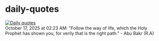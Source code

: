# daily-quotes
[![Daily quotes](https://github.com/ceepu8/daily-quotes/actions/workflows/daily-quote.yml/badge.svg)](https://github.com/ceepu8/daily-quotes/actions/workflows/daily-quote.yml)<br/>
October 17, 2025 at 02:23 AM: "Follow the way of life, which the Holy Prophet has shown you, for verily that is the right path." - Abu Bakr (R.A)
